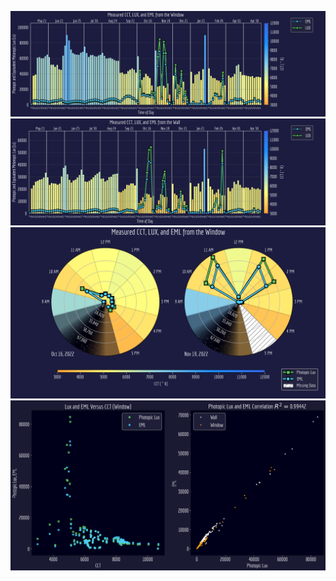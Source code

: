![](amber_wu_thesis_1.png)
![](amber_wu_thesis_2.png)
![](amber_wu_thesis_3.png)
![](amber_wu_thesis_4.png)
